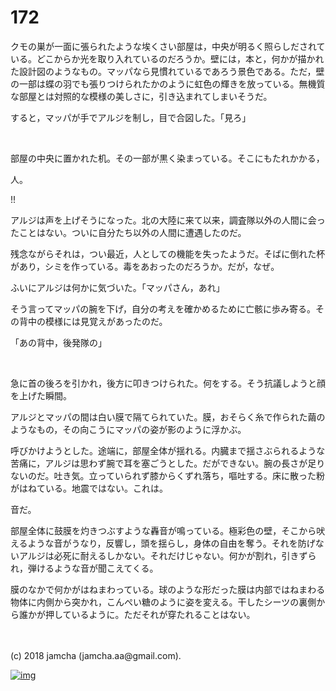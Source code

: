 # 172

クモの巣が一面に張られたような埃くさい部屋は，中央が明るく照らしだされている。どこからか光を取り入れているのだろうか。壁には，本と，何かが描かれた設計図のようなもの。マッパなら見慣れているであろう景色である。ただ，壁の一部は蝶の羽でも張りつけられたかのように虹色の輝きを放っている。無機質な部屋とは対照的な模様の美しさに，引き込まれてしまいそうだ。  

すると，マッパが手でアルジを制し，目で合図した。「見ろ」  

<br>  

部屋の中央に置かれた机。その一部が黒く染まっている。そこにもたれかかる，  

人。  

!!  

アルジは声を上げそうになった。北の大陸に来て以来，調査隊以外の人間に会ったことはない。ついに自分たち以外の人間に遭遇したのだ。  

残念ながらそれは，つい最近，人としての機能を失ったようだ。そばに倒れた杯があり，シミを作っている。毒をあおったのだろうか。だが，なぜ。  

ふいにアルジは何かに気づいた。「マッパさん，あれ」  

そう言ってマッパの腕を下げ，自分の考えを確かめるために亡骸に歩み寄る。その背中の模様には見覚えがあったのだ。  

「あの背中，後発隊の」  

<br>  

急に首の後ろを引かれ，後方に叩きつけられた。何をする。そう抗議しようと顔を上げた瞬間。  

アルジとマッパの間は白い膜で隔てられていた。膜，おそらく糸で作られた繭のようなもの，その向こうにマッパの姿が影のように浮かぶ。  

呼びかけようとした。途端に，部屋全体が揺れる。内臓まで揺さぶられるような苦痛に，アルジは思わず腕で耳を塞ごうとした。だができない。腕の長さが足りないのだ。吐き気。立っていられず膝からくずれ落ち，嘔吐する。床に散った粉がはねている。地震ではない。これは。  

音だ。  

部屋全体に鼓膜を灼きつぶすような轟音が鳴っている。極彩色の壁，そこから吠えるような音がうなり，反響し，頭を揺らし，身体の自由を奪う。それを防げないアルジは必死に耐えるしかない。それだけじゃない。何かが割れ，引きずられ，弾けるような音が聞こえてくる。  

膜のなかで何かがはねまわっている。球のような形だった膜は内部ではねまわる物体に内側から突かれ，こんぺい糖のように姿を変える。干したシーツの裏側から誰かが押しているように。ただそれが穿たれることはない。  

<br>  
<br>  
(c) 2018 jamcha (jamcha.aa@gmail.com).  

[![img](http://i.creativecommons.org/l/by-nc-sa/4.0/88x31.png)](http://creativecommons.org/licenses/by-nc-sa/4.0/deed)
